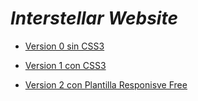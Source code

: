 # _Interstellar Website_

- [Version 0 sin CSS3](https://github.com/davidvillard/WebSiteProjectResponsive/tree/main/v0)
* [Version 1 con CSS3](https://github.com/davidvillard/WebSiteProjectResponsive/tree/main/v01)
+ [Version 2 con Plantilla Responisve Free](https://github.com/davidvillard/WebSiteProjectResponsive/tree/main/v02)
